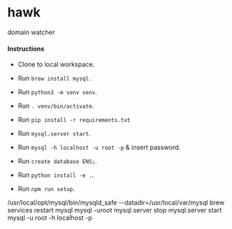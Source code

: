 # hawk
domain watcher

#### Instructions
- Clone to local workspace.
- Run `brew install mysql`.
- Run `python3 -m venv venv`.
- Run `. venv/bin/activate`.
- Run `pip install -r requirements.txt`
- Run `mysql.server start`.
- Run `mysql -h localhost -u root -p` & insert password.
- Run `create database ENS;`.



- Run `python install -e .`.

- Run `npm run setup`.


/usr/local/opt/mysql/bin/mysqld_safe --datadir=/usr/local/var/mysql
brew services restart mysql
mysql -uroot
mysql.server stop
mysql.server start
mysql -u root -h localhost -p